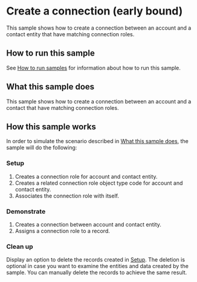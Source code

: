 # Create a connection (early bound)

This sample shows how to create a connection between an account and a contact entity that have matching connection roles.  
  
## How to run this sample

See [How to run samples](https://github.com/microsoft/PowerApps-Samples/blob/master/cds/README.md) for information about how to run this sample.

## What this sample does

This sample shows how to create a connection between an account and a contact that have matching connection roles.  

## How this sample works

In order to simulate the scenario described in [What this sample does](#what-this-sample-does), the sample will do the following:

### Setup

1. Creates a connection role for account and contact entity.
2. Creates a related connection role object type code for account and contact entity.
3. Associates the connection role with itself.

### Demonstrate

1. Creates a connection between account and contact entity.
2. Assigns a connection role to a record.

### Clean up

Display an option to delete the records created in [Setup](#setup). The deletion is optional in case you want to examine the entities and data created by the sample. You can manually delete the records to achieve the same result.
